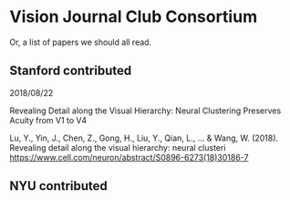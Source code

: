 # Vision Journal Club Consortium
Or, a list of papers we should all read.

## Stanford contributed

2018/08/22

Revealing Detail along the Visual Hierarchy: Neural Clustering Preserves Acuity from V1 to V4

Lu, Y., Yin, J., Chen, Z., Gong, H., Liu, Y., Qian, L., ... & Wang, W. (2018). Revealing detail along the visual hierarchy: neural clusteri
https://www.cell.com/neuron/abstract/S0896-6273(18)30186-7

## NYU contributed
